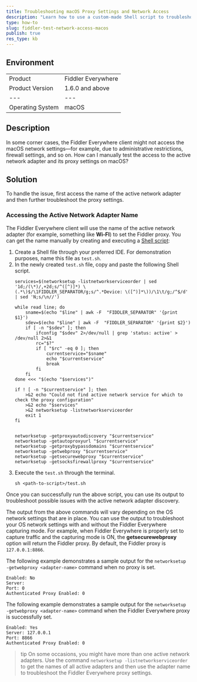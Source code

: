 ```yaml
---
title: Troubleshooting macOS Proxy Settings and Network Access
description: "Learn how to use a custom-made Shell script to troubleshoot the network access of the Fiddler Everywhere web-debugging client."
type: how-to
slug: fiddler-test-network-access-macos
publish: true
res_type: kb
---
```


## Environment

|   |   |
|---|---|
| Product   |  Fiddler Everywhere  |
| Product Version | 1.6.0 and above  |
|---|---|
| Operating System  | macOS |

## Description

In some corner cases, the Fiddler Everywhere client might not access the macOS network settings&mdash;for example, due to administrative restrictions, firewall settings, and so on. How can I manually test the access to the active network adapter and its proxy settings on macOS?

## Solution

To handle the issue, first access the name of the active network adapter and then further troubleshoot the proxy settings.

### Accessing the Active Network Adapter Name

The Fiddler Everywhere client will use the name of the active network adapter (for example, something like **Wi-FI**) to set the Fiddler proxy. You can get the name manually by creating and executing a [Shell script](https://en.wikipedia.org/wiki/Shell_script):

1. Create a Shell file through your preferred IDE. For demonstration purposes, name this file as `test.sh`.
2. In the newly created `test.sh` file, copy and paste the following Shell script.
    ```Shell
    services=$(networksetup -listnetworkserviceorder | sed '1d;/(\*)/,+2d;s/^([^)]*) \(.*\)$/\1FIDDLER_SEPARATOR/g;s/^.*Device: \([^)]*\))/\1\t/g;/^$/d' | sed 'N;s/\n//')

    while read line; do
        sname=$(echo "$line" | awk -F  "FIDDLER_SEPARATOR" '{print $1}')
        sdev=$(echo "$line" | awk -F  "FIDDLER_SEPARATOR" '{print $2}')
        if [ -n "$sdev" ]; then
            ifconfig "$sdev" 2>/dev/null | grep 'status: active' > /dev/null 2>&1
            rc="$?"
            if [ "$rc" -eq 0 ]; then
                currentservice="$sname"
                echo "$currentservice"
                break
            fi
        fi
    done <<< "$(echo "$services")"

    if ! [ -n "$currentservice" ]; then
        >&2 echo "Could not find active network service for which to check the proxy configuration"
        >&2 echo "$services"
        >&2 networksetup -listnetworkserviceorder
        exit 1
    fi


    networksetup -getproxyautodiscovery "$currentservice"
    networksetup -getautoproxyurl "$currentservice"
    networksetup -getproxybypassdomains "$currentservice"
    networksetup -getwebproxy "$currentservice"
    networksetup -getsecurewebproxy "$currentservice"
    networksetup -getsocksfirewallproxy "$currentservice"
    ```
3. Execute the `test.sh` through the terminal.
    ```Shell
    sh <path-to-script>/test.sh
    ```


Once you can successfully run the above script, you can use its output to troubleshoot possible issues with the active network adapter discovery.

The output from the above commands will vary depending on the OS network settings that are in place. You can use the output to troubleshoot your OS network settings with and without the Fiddler Everywhere capturing mode. For example, when Fiddler Everywhere is properly set to capture traffic and the capturing mode is ON, the **getsecurewebproxy** option will return the Fiddler proxy. By default, the Fiddler proxy is `127.0.0.1:8866`.

The following example demonstrates a sample output for the `networksetup -getwebproxy <adapter-name>` command when no proxy is set.

```Shell
Enabled: No
Server:
Port: 0
Authenticated Proxy Enabled: 0
```

The following example demonstrates a sample output for the `networksetup -getwebproxy <adapter-name>` command when the Fiddler Everywhere proxy is successfully set.

```Shell
Enabled: Yes
Server: 127.0.0.1
Port: 8866
Authenticated Proxy Enabled: 0
```

>tip On some occasions, you might have more than one active network adapters. Use the command `networksetup -listnetworkserviceorder` to get the names of all active adapters and then use the adapter name to troubleshoot the Fiddler Everywhere proxy settings.
